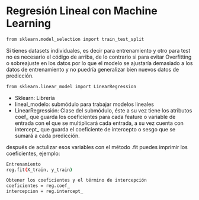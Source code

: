 # Regresión Lineal con Machine Learning

```sh
from sklearn.model_selection import train_test_split
```

Si tienes datasets individuales, es decir para entrenamiento y otro para test no es necesario el código de arriba, de lo contrario si para evitar Overfitting o sobreajuste en los datos por lo que el modelo se ajustaría demasiado a los datos de entrenamiento y no puedría generalizar bien nuevos datos de predicción.

```sh
from sklearn.linear_model import LinearRegression
```
- Sklearn: Librería
- lineal_modelo: submódulo para trabajar modelos lineales
- LinearRegressión: Clase del submódulo, éste a su vez tiene los atributos coef_ que guarda los coeficientes para cada feature o variable de entrada con el que se multiplicará cada entrada, a su vez cuenta con intercept_ que guarda el coeficiente de intercepto o sesgo que se sumará a cada predicción.

después de actulizar esos variables con el método .fit puedes imprimir los coeficientes, ejemplo:

```sh
Entrenamiento
reg.fit(X_train, y_train)

Obtener los coeficientes y el término de intercepción
coeficientes = reg.coef_
intercepcion = reg.intercept_
```





